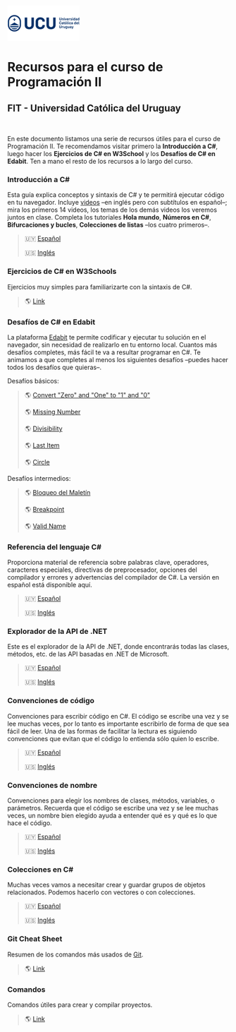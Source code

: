 ![UCU](./Assets/logo-ucu.png)
# Recursos para el curso de Programación II
## FIT - Universidad Católica del Uruguay

<br/>

En este documento listamos una serie de recursos útiles para el curso de Programación II. Te recomendamos visitar primero la **Introducción a C#**, luego hacer los **Ejercicios de C# en W3School** y los **Desafíos de C# en Edabit**. Ten a mano el resto de los recursos a lo largo del curso.

### Introducción a C#

Esta guía explica conceptos y sintaxis de C# y te permitirá ejecutar código en tu navegador. Incluye [videos](https://learn.microsoft.com/en-us/shows/csharp-101/) –en inglés pero con subtítulos en español–; mira los primeros 14 videos, los temas de los demás videos los veremos juntos en clase. Completa los tutoriales **Hola mundo**, **Números en C#**, **Bifurcaciones y bucles**, **Colecciones de listas** –los cuatro primeros–.

> 🇺🇾 [Español](https://docs.microsoft.com/es-es/dotnet/csharp/tutorials/intro-to-csharp/)
>
> 🇺🇸 [Inglés](https://learn.microsoft.com/en-us/dotnet/csharp/tour-of-csharp/tutorials/)

### Ejercicios de C# en W3Schools

Ejercicios muy simples para familiarizarte con la sintaxis de C#.

> 🌎 [Link](https://www.w3schools.com/cs/exercise.php)

### Desafíos de C# en Edabit

La plataforma [Edabit](https://edabit.com/about) te permite codificar y ejecutar tu solución en el navegador, sin necesidad de realizarlo en tu entorno local. Cuantos más desafíos completes, más fácil te va a resultar programar en C#. Te animamos a que completes al menos los siguientes desafíos –puedes hacer todos los desafíos que quieras–.

Desafíos básicos:

> 🌎 [Convert "Zero" and "One" to "1" and "0"](https://edabit.com/challenge/yrL3zkSECbde2Dc8i)
>
> 🌎 [Missing Number](https://edabit.com/challenge/B4LF3aLb96oRyT9DT)
>
> 🌎 [Divisibility](https://edabit.com/challenge/TreSPhQnP8ta8kFFT)
>
> 🌎 [Last Item](https://edabit.com/challenge/oMFuP2d4Qr53HG588)
>
> 🌎 [Circle](https://edabit.com/challenge/kpReAapuDjgX2b4em)

Desafíos intermedios:

> 🌎 [Bloqueo del Maletín](https://edabit.com/challenge/hp4extG9YzmZWGsrw)
>
> 🌎 [Breakpoint](https://edabit.com/challenge/pNCrbWDTYrsuQ37TP)
>
> 🌎 [Valid Name](https://edabit.com/challenge/pcHzxfGheeNE4JDpR)

### Referencia del lenguaje C#

Proporciona material de referencia sobre palabras clave, operadores, caracteres especiales, directivas de preprocesador, opciones del compilador y errores y advertencias del compilador de C#. La versión en español está disponible aquí.

> 🇺🇾 [Español](https://docs.microsoft.com/es-es/dotnet/csharp/language-reference/)
>
> 🇺🇸 [Inglés](https://docs.microsoft.com/en-us/dotnet/csharp/language-reference/)

### Explorador de la API de .NET

Este es el explorador de la API de .NET, donde encontrarás todas las clases, métodos, etc. de las API basadas en .NET de Microsoft.

> 🇺🇾 [Español](https://docs.microsoft.com/es-es/dotnet/api/)
>
> 🇺🇸 [Inglés](https://docs.microsoft.com/en-us/dotnet/api/)

### Convenciones de código

Convenciones para escribir código en C#. El código se escribe una vez y se lee muchas veces, por lo tanto es importante escribirlo de forma de que sea fácil de leer. Una de las formas de facilitar la lectura es siguiendo convenciones que evitan que el código lo entienda sólo quien lo escribe.

> 🇺🇾 [Español](https://learn.microsoft.com/es-es/dotnet/csharp/fundamentals/coding-style/coding-conventions)
>
> 🇺🇸 [Inglés](https://learn.microsoft.com/en-us/dotnet/csharp/fundamentals/coding-style/coding-conventions)

### Convenciones de nombre

Convenciones para elegir los nombres de clases, métodos, variables, o parámetros. Recuerda que el código se escribe una vez y se lee muchas veces, un nombre bien elegido ayuda a entender qué es y qué es lo que hace el código.

> 🇺🇾 [Español](https://learn.microsoft.com/es-es/dotnet/standard/design-guidelines/naming-guidelines)
>
> 🇺🇸 [Inglés](https://learn.microsoft.com/en-us/dotnet/standard/design-guidelines/naming-guidelines)

### Colecciones en C#

Muchas veces vamos a necesitar crear y guardar grupos de objetos relacionados. Podemos hacerlo con vectores o con colecciones.

> 🇺🇾 [Español](https://learn.microsoft.com/es-es/dotnet/csharp/programming-guide/concepts/collections)
>
> 🇺🇸 [Inglés](https://learn.microsoft.com/en-us/dotnet/csharp/programming-guide/concepts/collections)

### Git Cheat Sheet

Resumen de los comandos más usados de [Git](https://git-scm.com/).

> 🌎 [Link](https://education.github.com/git-cheat-sheet-education.pdf)

### Comandos

Comandos útiles para crear y compilar proyectos.

> 🌎 [Link](https://github.com/ucudal/PII_Comandos)